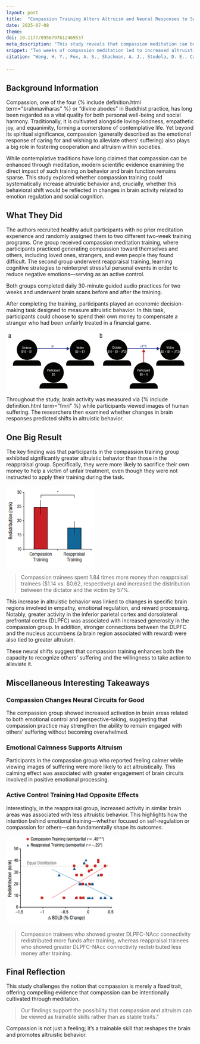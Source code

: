 ```yaml
---
layout: post
title:  "Compassion Training Alters Altruism and Neural Responses to Suffering"
date: 2025-07-08
theme:
doi: 10.1177/0956797612469537
meta_description: "This study reveals that compassion meditation can boost altruistic behavior and alter brain activity, demonstrating that compassion is a trainable skill with real-world social benefits."
snippet: "Two weeks of compassion meditation led to increased altruistic behavior and measurable changes in brain function, showing that compassion can be trained just like any other skill."
citation: "Weng, H. Y., Fox, A. S., Shackman, A. J., Stodola, D. E., Caldwell, J. Z. K., Olson, M. C., Rogers, G. M., & Davidson, R. J. (2013). Compassion Training Alters Altruism and Neural Responses to Suffering. Psychological Science, 24(7), 1171–1180. [10.1177/0956797612469537](https://doi.org/10.1177/0956797612469537)"

---
```


## Background Information

Compassion, one of the four {% include definition.html term="brahmaviharas" %} or “divine abodes” in Buddhist practice, has long been regarded as a vital quality for both personal well-being and social harmony. Traditionally, it is cultivated alongside loving-kindness, empathetic joy, and equanimity, forming a cornerstone of contemplative life. Yet beyond its spiritual significance, compassion (generally described as the emotional response of caring for and wishing to alleviate others' suffering) also plays a big role in fostering cooperation and altruism within societies.

While contemplative traditions have long claimed that compassion can be enhanced through meditation, modern scientific evidence examining the direct impact of such training on behavior and brain function remains sparse.  This study explored whether compassion training could systematically increase altruistic behavior and, crucially, whether this behavioral shift would be reflected in changes in brain activity related to emotion regulation and social cognition.

## What They Did

The authors recruited healthy adult participants with no prior meditation experience and randomly assigned them to two different two-week training programs. One group received compassion meditation training, where participants practiced generating compassion toward themselves and others, including loved ones, strangers, and even people they found difficult. The second group underwent reappraisal training, learning cognitive strategies to reinterpret stressful personal events in order to reduce negative emotions—serving as an active control.

Both groups completed daily 30-minute guided audio practices for two weeks and underwent brain scans before and after the training.

After completing the training, participants played an economic decision-making task designed to measure altruistic behavior. In this task, participants could choose to spend their own money to compensate a stranger who had been unfairly treated in a financial game.

![In the redistribution game, participants first observed an unfair scenario where a 'dictator' kept most of their $10 and gave only $1 to a victim (a). Participants could then choose to spend their own money to increase the amount given to the victim, effectively redistributing funds at a personal cost (b).](/assets/article_images/compassion-alters-altruism/setup.png)

Throughout the study, brain activity was measured via {% include definition.html term="fmri" %} while participants viewed images of human suffering. The researchers then examined whether changes in brain responses predicted shifts in altruistic behavior.

## One Big Result

The key finding was that participants in the compassion training group exhibited significantly greater altruistic behavior than those in the reappraisal group. Specifically, they were more likely to sacrifice their own money to help a victim of unfair treatment, even though they were not instructed to apply their training during the task.

![Participants who completed compassion training gave significantly more money to help an unfairly treated victim compared to those in the reappraisal group, demonstrating increased altruistic behavior after just two weeks of training.](/assets/article_images/compassion-alters-altruism/main_result.png)

> Compassion trainees spent 1.84 times more money than reappraisal trainees ($1.14 vs. $0.62, respectively) and increased the distribution between the dictator and the victim by 57%.

This increase in altruistic behavior was linked to changes in specific brain regions involved in empathy, emotional regulation, and reward processing. Notably, greater activity in the inferior parietal cortex and dorsolateral prefrontal cortex (DLPFC) was associated with increased generosity in the compassion group. In addition, stronger connections between the DLPFC and the nucleus accumbens (a brain region associated with reward) were also tied to greater altruism.

These neural shifts suggest that compassion training enhances both the capacity to recognize others' suffering and the willingness to take action to alleviate it.

## Miscellaneous Interesting Takeaways

### Compassion Changes Neural Circuits for Good

The compassion group showed increased activation in brain areas related to both emotional control and perspective-taking, suggesting that compassion practice may strengthen the ability to remain engaged with others’ suffering without becoming overwhelmed.

### Emotional Calmness Supports Altruism

Participants in the compassion group who reported feeling calmer while viewing images of suffering were more likely to act altruistically. This calming effect was associated with greater engagement of brain circuits involved in positive emotional processing.

### Active Control Training Had Opposite Effects

Interestingly, in the reappraisal group, increased activity in similar brain areas was associated with less altruistic behavior. This highlights how the intention behind emotional training—whether focused on self-regulation or compassion for others—can fundamentally shape its outcomes.

![This graph shows the relationship between changes in dorsolateral prefrontal cortex (DLPFC) activation (x-axis: change in brain activation from before to after training) and altruistic behavior (y-axis: amount of money redistributed, shown as rank). In the compassion group, greater DLPFC activation predicted more generous behavior, while the opposite pattern appeared in the reappraisal group.](/assets/article_images/compassion-alters-altruism/brain.png)

> Compassion trainees who showed greater DLPFC-NAcc connectivity redistributed more funds after training, whereas reappraisal trainees who showed greater DLPFC-NAcc connectivity redistributed less money after training.

## Final Reflection

This study challenges the notion that compassion is merely a fixed trait, offering compelling evidence that compassion can be intentionally cultivated through meditation.

> Our findings support the possibility that compassion and altruism can be viewed as trainable skills rather than as stable traits."

Compassion is not just a feeling; it’s a trainable skill that reshapes the brain and promotes altruistic behavior.
